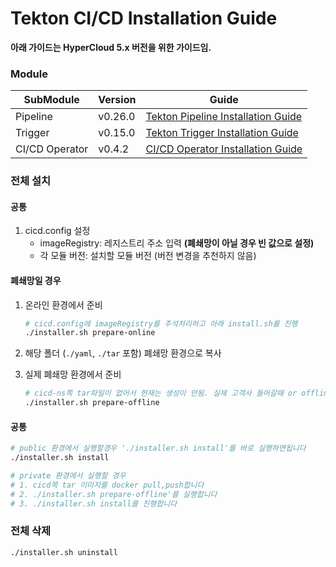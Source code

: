 # Tekton CI/CD Installation Guide

**아래 가이드는 HyperCloud 5.x 버전을 위한 가이드임.**

### Module

| SubModule | Version | Guide |
| ------ | --- | ------ |
| Pipeline | v0.26.0 | [Tekton Pipeline Installation Guide](./README-pipelines.md) |
| Trigger | v0.15.0 | [Tekton Trigger Installation Guide](./README-trigger.md) |
| CI/CD Operator | v0.4.2 | [CI/CD Operator Installation Guide](./README-operator.md) |

### 전체 설치
#### 공통
1. cicd.config 설정
    - imageRegistry: 레지스트리 주소 입력 **(폐쇄망이 아닐 경우 빈 값으로 설정)**
    - 각 모듈 버전: 설치할 모듈 버전 (버전 변경을 추천하지 않음)

#### 폐쇄망일 경우
1. 온라인 환경에서 준비
   ```bash
   # cicd.config에 imageRegistry를 주석처리하고 아래 install.sh를 진행
   ./installer.sh prepare-online
   
   ```
   
2. 해당 폴더 (`./yaml`, `./tar` 포함) 폐쇄망 환경으로 복사


3. 실제 폐쇄망 환경에서 준비
   ```bash
   # cicd-ns쪽 tar파일이 없어서 현재는 생성이 안됨. 실제 고객사 들어갈때 or offline으로 생성하고싶으면 해당 이미지파일(.tar)을 docker pull push해야할듯)
   ./installer.sh prepare-offline
   
   ```
   
#### 공통
```bash
# public 환경에서 실행할경우 './installer.sh install'를 바로 실행하면됩니다
./installer.sh install

# private 환경에서 실행할 경우
# 1. cicd쪽 tar 이미지를 docker pull,push합니다
# 2. ./installer.sh prepare-offline'를 실행합니다
# 3. ./installer.sh install를 진행합니다

```

### 전체 삭제
```bash
./installer.sh uninstall

```
